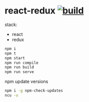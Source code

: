 # react-redux [![build](https://travis-ci.org/daggerok/react.svg?branch=react-redux)](https://travis-ci.org/daggerok/react)

stack:
- react
- redux

```bash
npm i
npm t
npm start
npm run compile
npm run build
npm run serve
```

npm update versions

```bash
npm i -g npm-check-updates
ncu -u
```
